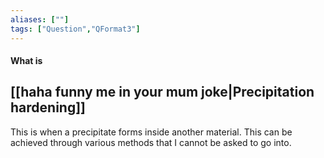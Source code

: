 ```yaml
---
aliases: [""]
tags: ["Question","QFormat3"]
---
```


#### What is
## [[haha funny me in your mum joke|Precipitation hardening]]
This is when a precipitate forms inside another material. This can be achieved through various methods that I cannot be asked to go into.